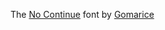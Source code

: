 The [No Continue](https://www.1001fonts.com/no-continue-font.html) font by [Gomarice](https://www.1001fonts.com/users/gomarice/)
